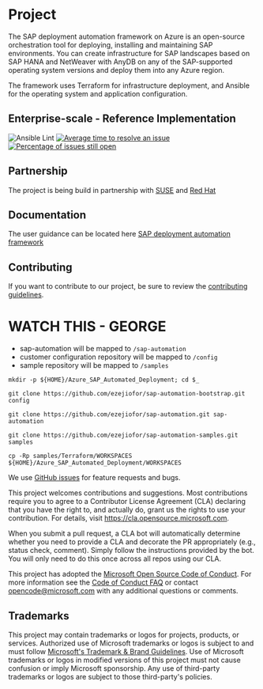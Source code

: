 # Project

The SAP deployment automation framework on Azure is an open-source orchestration tool for deploying, installing and maintaining SAP environments. You can create infrastructure for SAP landscapes based on SAP HANA and NetWeaver with AnyDB on any of the SAP-supported operating system versions and deploy them into any Azure region.

The framework uses Terraform for infrastructure deployment, and Ansible for the operating system and application configuration.

## Enterprise-scale  - Reference Implementation

![Ansible Lint](https://github.com/ezejiofor/sap-automation/workflows/Ansible%20Lint/badge.svg)    [![Average time to resolve an issue](http://isitmaintained.com/badge/resolution/ezejiofor/sap-automation.svg)](http://isitmaintained.com/project/ezejiofor/sap-automation "Average time to resolve an issue")    [![Percentage of issues still open](http://isitmaintained.com/badge/open/ezejiofor/sap-automation.svg)](http://isitmaintained.com/project/ezejiofor/sap-automation "Percentage of issues still open")

## Partnership

The project is being build in partnership with [SUSE](https://www.suse.com/) and [Red Hat](https://www.redhat.com/)

## Documentation

The user guidance can be located here [SAP deployment automation framework](https://docs.microsoft.com/azure/virtual-machines/workloads/sap/automation-deployment-framework)

## Contributing

If you want to contribute to our project, be sure to review the [contributing guidelines](/CONTRIBUTING.md).

# WATCH THIS - GEORGE

- sap-automation will be mapped to ```/sap-automation```
- customer configuration repository will be mapped to ```/config```
- sample repository will be mapped to ```/samples```


```
mkdir -p ${HOME}/Azure_SAP_Automated_Deployment; cd $_

git clone https://github.com/ezejiofor/sap-automation-bootstrap.git config

git clone https://github.com/ezejiofor/sap-automation.git sap-automation

git clone https://github.com/ezejiofor/sap-automation-samples.git samples

cp -Rp samples/Terraform/WORKSPACES ${HOME}/Azure_SAP_Automated_Deployment/WORKSPACES

```

We use [GitHub issues](https://github.com/ezejiofor/sap-automation/issues/) for feature requests and bugs.

This project welcomes contributions and suggestions.  Most contributions require you to agree to a
Contributor License Agreement (CLA) declaring that you have the right to, and actually do, grant us
the rights to use your contribution. For details, visit <https://cla.opensource.microsoft.com>.

When you submit a pull request, a CLA bot will automatically determine whether you need to provide
a CLA and decorate the PR appropriately (e.g., status check, comment). Simply follow the instructions
provided by the bot. You will only need to do this once across all repos using our CLA.

This project has adopted the [Microsoft Open Source Code of Conduct](https://opensource.microsoft.com/codeofconduct/).
For more information see the [Code of Conduct FAQ](https://opensource.microsoft.com/codeofconduct/faq/) or
contact [opencode@microsoft.com](mailto:opencode@microsoft.com) with any additional questions or comments.

## Trademarks

This project may contain trademarks or logos for projects, products, or services. Authorized use of Microsoft
trademarks or logos is subject to and must follow
[Microsoft's Trademark & Brand Guidelines](https://www.microsoft.com/en-us/legal/intellectualproperty/trademarks/usage/general).
Use of Microsoft trademarks or logos in modified versions of this project must not cause confusion or imply Microsoft sponsorship.
Any use of third-party trademarks or logos are subject to those third-party's policies.
